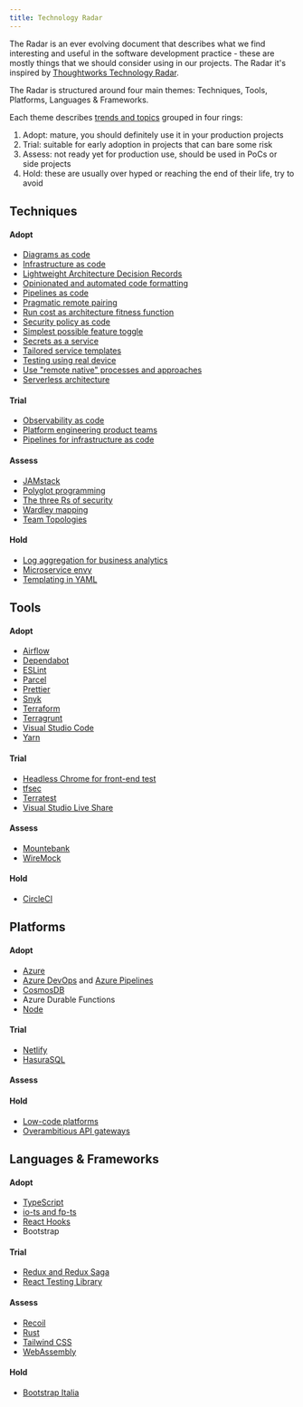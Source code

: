 ```yaml
---
title: Technology Radar
---
```


The Radar is an ever evolving document that describes what we find interesting
and useful in the software development practice - these are mostly things
that we should consider using in our projects. The Radar it's inspired by
[Thoughtworks Technology Radar](https://www.thoughtworks.com/radar).

The Radar is structured around four main themes: Techniques, Tools, Platforms,
Languages & Frameworks.

Each theme describes [trends and topics](https://www.thoughtworks.com/radar/a-z) grouped in four rings:

1. Adopt: mature, you should definitely use it in your production projects
1. Trial: suitable for early adoption in projects that can bare some risk
1. Assess: not ready yet for production use, should be used in PoCs or side projects
1. Hold: these are usually over hyped or reaching the end of their life, try to avoid

## Techniques

#### Adopt

- [Diagrams as code](https://www.thoughtworks.com/radar/techniques/diagrams-as-code)
- [Infrastructure as code](https://www.thoughtworks.com/radar/techniques/infrastructure-as-code)
- [Lightweight Architecture Decision Records](https://www.thoughtworks.com/radar/techniques/lightweight-architecture-decision-records)
- [Opinionated and automated code formatting](https://www.thoughtworks.com/radar/techniques/opinionated-and-automated-code-formatting)
- [Pipelines as code](https://www.thoughtworks.com/radar/techniques/pipelines-as-code)
- [Pragmatic remote pairing](https://www.thoughtworks.com/radar/techniques/pragmatic-remote-pairing)
- [Run cost as architecture fitness function](https://www.thoughtworks.com/radar/techniques/run-cost-as-architecture-fitness-function)
- [Security policy as code](https://www.thoughtworks.com/radar/techniques/security-policy-as-code)
- [Simplest possible feature toggle](https://www.thoughtworks.com/radar/techniques/simplest-possible-feature-toggle)
- [Secrets as a service](https://www.thoughtworks.com/radar/techniques/secrets-as-a-service)
- [Tailored service templates](https://www.thoughtworks.com/radar/techniques/tailored-service-templates)
- [Testing using real device](https://www.thoughtworks.com/radar/techniques/testing-using-real-device)
- [Use "remote native" processes and approaches](https://www.thoughtworks.com/radar/techniques/use-remote-native-processes-and-approaches)
- [Serverless architecture](https://www.thoughtworks.com/radar/techniques/serverless-architecture)

#### Trial

- [Observability as code](https://www.thoughtworks.com/radar/techniques/observability-as-code)
- [Platform engineering product teams](https://www.thoughtworks.com/radar/techniques/platform-engineering-product-teams)
- [Pipelines for infrastructure as code](https://www.thoughtworks.com/radar/techniques/pipelines-for-infrastructure-as-code)

#### Assess

- [JAMstack](https://www.thoughtworks.com/radar/techniques/jamstack)
- [Polyglot programming](https://www.thoughtworks.com/radar/techniques/polyglot-programming)
- [The three Rs of security](https://www.thoughtworks.com/radar/techniques/the-three-rs-of-security)
- [Wardley mapping](https://www.thoughtworks.com/radar/techniques/wardley-mapping)
- [Team Topologies](https://teamtopologies.com/key-concepts)

#### Hold

- [Log aggregation for business analytics](https://www.thoughtworks.com/radar/techniques?blipid=202005090)
- [Microservice envy](https://www.thoughtworks.com/radar/techniques/microservice-envy)
- [Templating in YAML](https://www.thoughtworks.com/radar/techniques/templating-in-yaml)

## Tools

#### Adopt

- [Airflow](https://www.thoughtworks.com/radar/tools/airflow)
- [Dependabot](https://www.thoughtworks.com/radar/tools/dependabot)
- [ESLint](https://www.thoughtworks.com/radar/tools/eslint)
- [Parcel](https://www.thoughtworks.com/radar/tools/parcel)
- [Prettier](https://www.thoughtworks.com/radar/tools/prettier)
- [Snyk](https://www.thoughtworks.com/radar/tools/snyk)
- [Terraform](https://www.thoughtworks.com/radar/tools/terraform)
- [Terragrunt](https://www.thoughtworks.com/radar/tools/terragrunt)
- [Visual Studio Code](https://www.thoughtworks.com/radar/tools/visual-studio-code)
- [Yarn](https://www.thoughtworks.com/radar/tools/yarn)

#### Trial

- [Headless Chrome for front-end test](https://www.thoughtworks.com/radar/tools/headless-chrome-for-front-end-test)
- [tfsec](https://www.thoughtworks.com/radar/tools/tfsec)
- [Terratest](https://www.thoughtworks.com/radar/tools/terratest)
- [Visual Studio Live Share](https://www.thoughtworks.com/radar/tools/visual-studio-live-share)

#### Assess

- [Mountebank](https://www.thoughtworks.com/radar/tools/mountebank)
- [WireMock](https://www.thoughtworks.com/radar/tools/wiremock)

#### Hold

- [CircleCI](https://www.thoughtworks.com/radar/tools/circleci)

## Platforms

#### Adopt

- [Azure](https://www.thoughtworks.com/radar/platforms/azure)
- [Azure DevOps](https://www.thoughtworks.com/radar/platforms/azure-devops) and [Azure Pipelines](https://www.thoughtworks.com/radar/platforms/azure-pipelines)
- [CosmosDB](https://www.thoughtworks.com/radar/platforms/cosmos-db)
- Azure Durable Functions
- [Node](https://www.thoughtworks.com/radar/platforms/node-overload)

#### Trial

- [Netlify](https://www.thoughtworks.com/radar/platforms/netlify)
- [HasuraSQL](https://hasura.io/)

#### Assess

#### Hold

- [Low-code platforms](https://www.thoughtworks.com/radar/platforms/low-code-platforms)
- [Overambitious API gateways](https://www.thoughtworks.com/radar/platforms/overambitious-api-gateways)

## Languages & Frameworks

#### Adopt

- [TypeScript](https://www.thoughtworks.com/radar/languages-and-frameworks/typescript)
- [io-ts and fp-ts](https://www.thoughtworks.com/radar/languages-and-frameworks/io-ts)
- [React Hooks](https://www.thoughtworks.com/radar/languages-and-frameworks/react-hooks)
- Bootstrap

#### Trial

- [Redux and Redux Saga](https://www.thoughtworks.com/radar/languages-and-frameworks/redux)
- [React Testing Library](https://www.thoughtworks.com/radar/languages-and-frameworks/react-testing-library)

#### Assess

- [Recoil](https://www.thoughtworks.com/radar/languages-and-frameworks/recoil)
- [Rust](https://www.thoughtworks.com/radar/languages-and-frameworks/rust)
- [Tailwind CSS](https://www.thoughtworks.com/radar/languages-and-frameworks/tailwind-css)
- [WebAssembly](https://www.thoughtworks.com/radar/languages-and-frameworks/webassembly)

#### Hold

- [Bootstrap Italia](https://italia.github.io/bootstrap-italia/)
